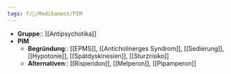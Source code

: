 ```yaml
---
tags: f/💊/Medikament/PIM
---
```

- **Gruppe**:: [[Antipsychotika]]
- **PIM**
	- **Begründung**:: [[EPMS]], [[Anticholinerges Syndrom]], [[Sedierung]], [[Hypotonie]], [[Spätdyskinesien]], [[Sturzrisiko]]
	- **Alternativen**:: [[Risperidon]], [[Melperon]], [[Pipamperon]]